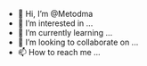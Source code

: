 - 👋 Hi, I’m @Metodma
- 👀 I’m interested in ...
- 🌱 I’m currently learning ...
- 💞️ I’m looking to collaborate on ...
- 📫 How to reach me ...

<!---
Metodma/Metodma is a ✨ special ✨ repository because its `README.md` (this file) appears on your GitHub profile.
You can click the Preview link to take a look at your changes.
--->

